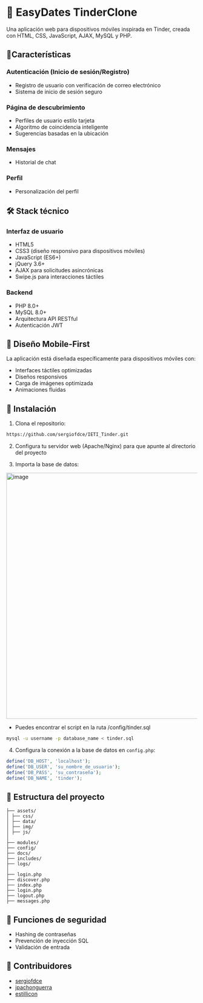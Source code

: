 # 📱 EasyDates TinderClone

Una aplicación web para dispositivos móviles inspirada en Tinder, creada con HTML, CSS, JavaScript, AJAX, MySQL y PHP.

## 🌟Características

### Autenticación (Inicio de sesión/Registro)
- Registro de usuario con verificación de correo electrónico
- Sistema de inicio de sesión seguro

### Página de descubrimiento
- Perfiles de usuario estilo tarjeta
- Algoritmo de coincidencia inteligente
- Sugerencias basadas en la ubicación

### Mensajes

- Historial de chat


### Perfil
- Personalización del perfil


## 🛠️ Stack técnico

### Interfaz de usuario
- HTML5
- CSS3 (diseño responsivo para dispositivos móviles)
- JavaScript (ES6+)
- jQuery 3.6+
- AJAX para solicitudes asincrónicas
- Swipe.js para interacciones táctiles

### Backend
- PHP 8.0+
- MySQL 8.0+
- Arquitectura API RESTful
- Autenticación JWT

## 📱 Diseño Mobile-First

La aplicación está diseñada específicamente para dispositivos móviles con:
- Interfaces táctiles optimizadas
- Diseños responsivos
- Carga de imágenes optimizada
- Animaciones fluidas

## 🔧 Instalación

1. Clona el repositorio:
```bash
https://github.com/sergiofdce/IETI_Tinder.git
```

2. Configura tu servidor web (Apache/Nginx) para que apunte al directorio del proyecto

3. Importa la base de datos:

<img width="649" alt="image" src="https://github.com/user-attachments/assets/6128154b-4daf-4478-b6da-733ff5d0af4f" />

- Puedes encontrar el script en la ruta /config/tinder.sql
```bash
mysql -u username -p database_name < tinder.sql
```

4. Configura la conexión a la base de datos en `config.php`:
```php
define('DB_HOST', 'localhost');
define('DB_USER', 'su_nombre_de_usuario');
define('DB_PASS', 'su_contraseña');
define('DB_NAME', 'tinder');
```



## 📂 Estructura del proyecto

```
├── assets/
│ ├── css/
│ ├── data/
│ ├── img/
│ ├── js/
│
├── modules/
├── config/
├── docs/
├── includes/
├── logs/
│
├── login.php
├── discover.php
├── index.php
├── login.php
├── logout.php
├── messages.php
```

## 🔐 Funciones de seguridad

- Hashing de contraseñas
- Prevención de inyección SQL
- Validación de entrada

## 🙏 Contribuidores

- [sergiofdce](https://github.com/sergiofdce)
- [jpachonguerra](https://github.com/jpachonguerra)
- [estillicon](https://github.com/estillicon)
